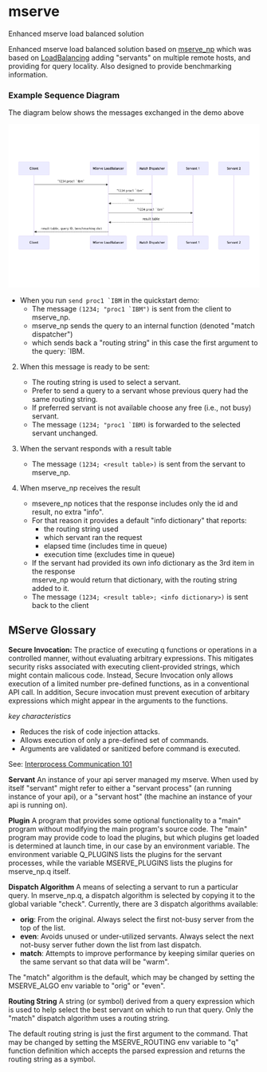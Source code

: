 # mserve
Enhanced mserve load balanced solution

Enhanced mserve load balanced solution based on [mserve_np](https://github.com/nperrem/mserve) which was based on [LoadBalancing](https://code.kx.com/trac/wiki/Cookbook/LoadBalancing) adding "servants" on multiple remote hosts, and providing for query locality. Also designed to provide benchmarking information.

### Example Sequence Diagram

The diagram below shows the messages exchanged in the demo above

![Sequence Diagram](img/sequencediagram.png)

* When you run ``send proc1 `IBM`` in the quickstart demo:
    * The message ``(1234; "proc1 `IBM")`` is sent from the client to mserve\_np.
    * mserve\_np sends the query to an internal function (denoted "match dispatcher")
    * which sends back a "routing string" in this case the first argument to the query: `IBM.   

2. When this message is ready to be sent:
    * The routing string is used to select a servant.
    * Prefer to send a query to a servant whose previous query had the same routing string.
    * If preferred servant is not available choose any free (i.e., not busy) servant.
    * The message ``(1234; "proc1 `IBM)`` is forwarded to the selected servant unchanged.

3. When the servant responds with a result table
    * The message ``(1234; <result table>)`` is sent from the servant to mserve\_np.

4. When mserve\_np receives the result
    * msevere\_np notices that the response includes only the id and result, no extra "info".
    * For that reason it provides a default "info dictionary" that reports: 
       * the routing string used
       * which servant ran the request
       * elapsed time (includes time in queue)
       * execution time (excludes time in queue)
    * If the servant had provided its own info dictionary as the 3rd item in the response  
      mserve_np would return that dictionary, with the routing string added to it.
    * The message ``(1234; <result table>; <info dictionary>)`` is sent back to the client

## MServe Glossary  

**Secure Invocation:** The practice of executing q functions or operations in a controlled manner, 
without evaluating arbitrary expressions. This mitigates security risks associated with executing 
client-provided strings, which might contain malicous code. Instead, Secure Invocation only allows 
execution of a limited number pre-defined functions, as in a conventional API call. In addition,
Secure invocation must prevent execution of arbitary expressions which might appear in the
arguments to the functions.

_key characteristics_
- Reduces the risk of code injection attacks.
- Allows execution of only a pre-defined set of commands.
- Arguments are validated or sanitized before command is executed.

See: [Interprocess Communication 101](https://code.kx.com/q4m3/1_Q_Shock_and_Awe/#119-interprocess-communication-101)  

**Servant** An instance of your api server managed my mserve. When used by itself "servant" might refer to either
a "servant process" (an running instance of your api), or a "servant host" (the machine an instance of your api is running on).

**Plugin** A program that provides some optional functionality to a "main" program without modifying the main program's source code.
The "main" program may provide code to load the plugins, but which plugins get loaded is determined at launch time,
in our case by an environment variable. The environment variable Q_PLUGINS lists the plugins for the servant processes,
while the variable MSERVE_PLUGINS lists the plugins for mserve_np.q itself.
 
**Dispatch Algorithm** A means of selecting a servant to run a particular query. In mserve_np.q, a dispatch algorithm
is selected by copying it to the global variable "check". Currently, there are 3 dispatch algorithms available:
- **orig**: From the original. Always select the first not-busy server from the top of the list.
- **even**: Avoids unused or under-utilized servants. Always select the next not-busy server futher down the list from last dispatch. 
- **match**: Attempts to improve performance by keeping similar queries on the same servant so that data will be "warm".

The "match" algorithm is the default, which may be changed by setting the MSERVE_ALGO env variable to "orig" or "even".
   
**Routing String** A string (or symbol) derived from a query expression which is used to help select the best servant 
on which to run that query. Only the "match" dispatch algorithm uses a routing string.

The default routing string is just the first argument to the command. That may be changed by setting the MSERVE_ROUTING 
env variable to "q" function definition which accepts the parsed expression and returns the routing string as a symbol.



